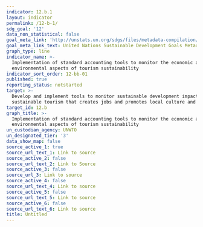 ```yaml
---
indicator: 12.b.1
layout: indicator
permalink: /12-b-1/
sdg_goal: '12'
data_non_statistical: false
goal_meta_link: 'http://unstats.un.org/sdgs/files/metadata-compilation/Metadata-Goal-12.pdf'
goal_meta_link_text: United Nations Sustainable Development Goals Metadata (pdf 782kB)
graph_type: line
indicator_name: >-
  Implementation of standard accounting tools to monitor the economic and
  environmental aspects of tourism sustainability
indicator_sort_order: 12-bb-01
published: true
reporting_status: notstarted
target: >-
  Develop and implement tools to monitor sustainable development impacts for
  sustainable tourism that creates jobs and promotes local culture and products
target_id: 12.b
graph_title: >-
  Implementation of standard accounting tools to monitor the economic and
  environmental aspects of tourism sustainability
un_custodian_agency: UNWTO
un_designated_tier: '3'
data_show_map: false
source_active_1: true
source_url_text_1: Link to source
source_active_2: false
source_url_text_2: Link to Source
source_active_3: false
source_url_3: Link to source
source_active_4: false
source_url_text_4: Link to source
source_active_5: false
source_url_text_5: Link to source
source_active_6: false
source_url_text_6: Link to source
title: Untitled
---
```

